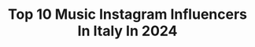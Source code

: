 ---
title: Top 10 Music Instagram Influencers In Italy In 2024
description: >-
  Find top music Instagram influencers in Italy in 2024. Most popular hashtags: #dj #music #twitter.
platform: Instagram
hits: 1520
text_top: Analyze the top-rated Instagram influencers on inBeat.
text_bottom: Our database aggregates 1520 Instagram influencers like this in Italy for you to pitch.
profiles:
  - username: "vincentderobertis"
    fullname: >-
      Vincent De Robertis
    bio: >-
      CEO Panorama Festival Guendalina Music Crew Synphonya Festival Music Adventure Puglia Wave @panoramafestival_ @guendalina_music_crew @synphonya
    location: "Italy"
    followers: 19240
    engagement: 755
    commentsToLikes: 0.042539
    id: ck13bdybauyrx0i19xs32sand
    verified: false
    hashtags: "#guendalinaclub, #resilienza, #musicadventure, #weareinpuglia"
  - username: "jakewebber9"
    fullname: >-
      Jake Webber
    bio: >-
      youtube videos, rock music, and rotting. I LOVE MY NO NAMES!🖤
    location: "Italy"
    followers: 1193498
    engagement: 915
    commentsToLikes: 0.007071
    id: ck13bzobmxxnc0i19spym07qa
    verified: false
    hashtags: "#ad"
  - username: "diegoleanza"
    fullname: >-
      Diego Leanza
    bio: >-
      Guitarist / Singer / Producer / Session Man Music 👇
    location: "Italy"
    followers: 76410
    engagement: 417
    commentsToLikes: 0.029970
    id: ckap3ozg53xeh0i78k0ay7lht
    verified: false
    hashtags: "#guitarlife, #guitarplayer, #chitarra, #bluesrock"
  - username: "djmargotofficial"
    fullname: >-
      • 𝗠𝗔𝗥𝗚𝗢𝗧 •
    bio: >-
      From 🇺🇦 Based in 🇮🇹 • ＤＥＥＪＡＹ | Producer | HARD Music • BOOKING —> elisa@albertogobbi.com <— RELOAD ANTHEM OUT NOW ⬇️⬇️⬇️
    location: "Italy"
    followers: 37357
    engagement: 468
    commentsToLikes: 0.017005
    id: ck5c9wzs8cadk0i114nc1830x
    verified: false
    hashtags: "#uefaukraine, #italy, #djmargot, #hardstyle"
  - username: "efremlamesta"
    fullname: >-
      Efrem
    bio: >-
      Ciao, I’m Efrem. I make YouTube videos, music and a bunch of other things. 🇮🇹 📍New York City
    location: "Italy"
    followers: 69362
    engagement: 605
    commentsToLikes: 0.007174
    id: ck5c16dkaujrw0i1139zuriv7
    verified: false
    hashtags: "#semplicementebanca, #aroundforgood, #huaweinova9se, #huaweimatepad2022"
  - username: "amedeoprecious"
    fullname: >-
      Amedeo Preziosi
    bio: >-
      Cͨrͬeͤaͣtͭoͦrͬ🎬Cͨoͦmͫeͤdͩiͥaͣn̾🎭S̾iͥn̾g̾eͤrͬ🎤 music: @amedeopreciousmusic Business/info: info@247production.it
    location: "Italy"
    followers: 1543854
    engagement: 514
    commentsToLikes: 0.001941
    id: ck0tu1emc57hm0i19w6q643c7
    verified: true
    hashtags: ""
  - username: "strap_ig"
    fullname: >-
      Il rap è la mia strada
    bio: >-
      Music & Urban Culture 🗞 📲 • Rimani aggiornato su news e nuove tendenze🌐 • Dm or mail for Promo & Collab 📩🤝
    location: "Italy"
    followers: 183112
    engagement: 734
    commentsToLikes: 0.013176
    id: ck8t7z5c4ii4l0j78tdajz40g
    verified: false
    hashtags: "#ilrap, #attualit, #rapitaliano, #strap"
  - username: "stefanofisico"
    fullname: >-
      Stefano Fisico | Giornalista - Speaker - Dj
    bio: >-
      📝Consulenza artistica musicale 🎙️Opinionista sportivo @qsvs_official e @topcalcio24_official 📰 Il mio blog @stefanofisico.it 🐶 Papà di @oliverandig ❤️
    location: "Italy"
    followers: 95434
    engagement: 453
    commentsToLikes: 0.062510
    id: ck6tqi5korlsa0j71awbueol1
    verified: true
    hashtags: "#billboarditalia, #interview, #dj, #stefanofisico"
  - username: "nello_taver2"
    fullname: >-
      Nello Taver
    bio: >-
      Booking: @bombadischi Mgmt:@thamsanqa___ ASCOLTA LA MIA MUSICA GUARDA IL MIO FILM VIENI AGLI SHOW:
    location: "Italy"
    followers: 622055
    engagement: 692
    commentsToLikes: 0.005732
    id: clqsheeja0bez0k08hheszm6f
    verified: false
    hashtags: "#news, #mybodymychoice, #fallimento, #movie"
  - username: "monagocheff"
    fullname: >-
      Mona Gocheva
    bio: >-
      #Actress🎬 #Vlogger📸 #Musician 🎤 #Proudmommy❤️ #dopwifey 💙 #революцияz #НетакаБрат 🤓 #ПъзелПохитени 🆘 ⬇️Новото видео тук ⬇️
    location: "Italy"
    followers: 116969
    engagement: 464
    commentsToLikes: 0.080532
    id: ck8sx4zcyg6hp0j78somhuhjp
    verified: false
    hashtags: "#weddingday, #weddingphotography, #funnyreels, #breastfeeding"
---